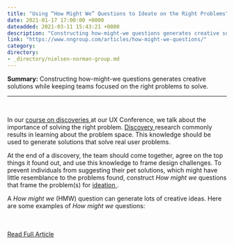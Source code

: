 ```yaml
---
title: "Using “How Might We” Questions to Ideate on the Right Problems"
date: 2021-01-17 17:00:00 +0000
dateadded: 2021-03-11 15:43:21 +0000
description: "Constructing how-might-we questions generates creative solutions while keeping teams focused on the right problems to solve."
link: "https://www.nngroup.com/articles/how-might-we-questions/"
category:
directory:
- _directory/nielsen-norman-group.md
---
```

<p><strong>Summary:</strong>&nbsp;Constructing how-might-we questions generates creative solutions while keeping teams focused on the right problems to solve.</p><hr/><br/><p> In our <a href="http://www.nngroup.com/courses/discoveries/">  course on discoveries </a> at our UX Conference, we talk about the importance of solving the right problem. <a href="https://www.nngroup.com/articles/discovery-phase/">  Discovery </a> research commonly results in learning about the problem space. This knowledge should be used to generate solutions that solve real user problems.</p><p> At the end of a discovery, the team should come together, agree on the top things it found out, and use this knowledge to frame design challenges. To prevent individuals from suggesting their pet solutions, which might have little resemblance to the problems found, construct <em>  How might we </em> questions that frame the problem(s) for <a href="https://www.nngroup.com/articles/ux-ideation/">  ideation </a> .</p><p> A <em>  How might we </em> (HMW) question can generate lots of creative ideas. Here are some examples of <em>  How might we </em> questions:</p><br/><br/><a href="http://www.nngroup.com/articles/how-might-we-questions/">Read Full Article</a>
